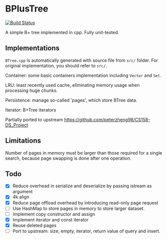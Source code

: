 # BPlusTree

[![Build Status](https://travis-ci.com/SkyZH/bplustree.svg?token=szB6fz2m5vb2KyfAiZ3B&branch=master)](https://travis-ci.com/SkyZH/bplustree)

A simple B+ tree implemented in cpp. Fully unit-tested.

## Implementations

`BTree.cpp` is automatically generated with source file from `src/` folder.
For original implementation, you should refer to `src/`.

Container: some basic containers implementation including `Vector` and `Set`.

LRU: least recently used cache, eliminating memory usage when processing huge chunks.

Persistence: manage so-called 'pages', which store BTree data.

Iterator: B+Tree iterators

Partially ported to upstream https://github.com/peterzheng98/CS158-DS_Project

## Limitations

Number of pages in memory must be larger than those required for a single search, because page swapping is done after one operation.

## Todo

- [x] Reduce overhead in serialize and deserialize by passing istream as argument
- [x] 4k align
- [x] Reduce page offload overhead by introducing read-only page request
- [ ] Use HashMap to store pages in memory to store larger dataset.
- [ ] Implement copy constructor and assign
- [x] Implement iterator and const iterator
- [x] Reuse deleted pages
- [ ] Port to upstream: size, empty, iterator, return value of query and insert.
